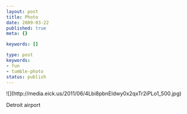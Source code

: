 ```yaml
---
layout: post
title: Photo
date: 2009-03-22
published: true
meta: {}

keywords: []

type: post
keywords:
- fun
- tumble-photo
status: publish
---
```

<div class="figure">            ![](http://media.eick.us/2011/06/4Lbi8pbnEldwy0x2qxTr2iPLo1_500.jpg)        </div>

Detroit airport

